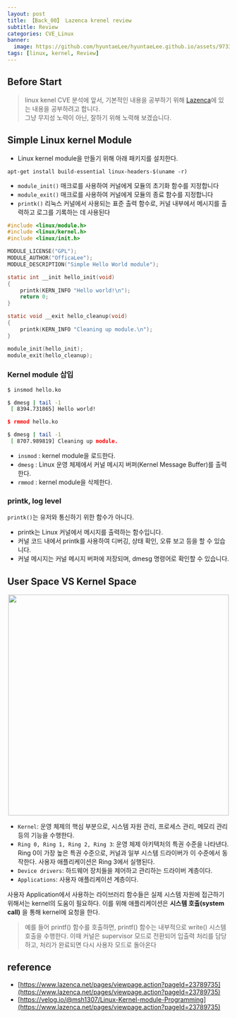 ```yaml
---
layout: post
title: 【Back_00】 Lazenca krenel review
subtitle: Review
categories: CVE_Linux
banner:
  image: https://github.com/hyuntaeLee/hyuntaeLee.github.io/assets/97331148/10f87e65-fde3-4a2d-9af9-7d7b442f3ad7
tags: [linux, kernel, Review]
---
```


## Before Start
>linux kenel CVE 분석에 앞서, 기본적인 내용을 공부하기 위해 [Lazenca](https://www.lazenca.net/display/TEC/07.Linux+Kernel+exploitation+techniques)에 있는 내용을 공부하려고 합니다.  
>그냥 무지성 노력이 아닌, 잘하기 위해 노력해 보겠습니다.

## Simple Linux kernel Module
* Linux kernel module을 만들기 위해 아래 패키지를 설치한다.

```
apt-get install build-essential linux-headers-$(uname -r)
```
* `module_init()` 매크로를 사용하여 커널에게 모듈의 초기화 함수를 지정합니다
* `module_exit()` 매크로를 사용하여 커널에게 모듈의 종료 함수를 지정합니다
* `printk()` 리눅스 커널에서 사용되는 표준 출력 함수로, 커널 내부에서 메시지를 출력하고 로그를 기록하는 데 사용된다

```c
#include <linux/module.h>
#include <linux/kernel.h>  
#include <linux/init.h> 

MODULE_LICENSE("GPL");
MODULE_AUTHOR("OfficaLee"); 
MODULE_DESCRIPTION("Simple Hello World module");

static int __init hello_init(void)
{
    printk(KERN_INFO "Hello world!\n");
    return 0;    
}

static void __exit hello_cleanup(void)
{
    printk(KERN_INFO "Cleaning up module.\n");
}

module_init(hello_init);
module_exit(hello_cleanup);
```

### Kernel module 삽입
```bash
$ insmod hello.ko

$ dmesg | tail -1
 [ 8394.731865] Hello world!

$ rmmod hello.ko

$ dmesg | tail -1
 [ 8707.989819] Cleaning up module. 
```

* `insmod` : kernel module을 로드한다.
* `dmesg` : Linux 운영 체제에서 커널 메시지 버퍼(Kernel Message Buffer)를 출력한다.
* `rmmod` : kernel module을 삭제한다.

### printk, log level
`printk()`는 유저와 통신하기 위한 함수가 아니다.
* printk는 Linux 커널에서 메시지를 출력하는 함수입니다.
* 커널 코드 내에서 printk를 사용하여 디버깅, 상태 확인, 오류 보고 등을 할 수 있습니다.
* 커널 메시지는 커널 메시지 버퍼에 저장되며, dmesg 명령어로 확인할 수 있습니다.

## User Space VS Kernel Space
<p align="center">
<img src ="https://github.com/hyuntaeLee/hyuntaeLee.github.io/assets/97331148/4bbb95fe-dab9-47ec-ae3d-a68b3a29d588" width = 500>
</p>

* `Kernel`: 운영 체제의 핵심 부분으로, 시스템 자원 관리, 프로세스 관리, 메모리 관리 등의 기능을 수행한다.
* `Ring 0, Ring 1, Ring 2, Ring 3`: 운영 체제 아키텍처의 특권 수준을 나타낸다. Ring 0이 가장 높은 특권 수준으로, 커널과 일부 시스템 드라이버가 이 수준에서 동작한다. 사용자 애플리케이션은 Ring 3에서 실행된다.
* `Device drivers`: 하드웨어 장치들을 제어하고 관리하는 드라이버 계층이다.
* `Applications`: 사용자 애플리케이션 계층이다.  

사용자 Application에서 사용하는 라이브러리 함수들은 실제 시스템 자원에 접근하기 위해서는 kernel의 도움이 필요하다. 이를 위해 애플리케이션은 **시스템 호출(system call)** 을 통해 kernel에 요청을 한다.
>예를 들어 printf() 함수를 호출하면, printf() 함수는 내부적으로 write() 시스템 호출을 수행한다. 이때 커널은 supervisor 모드로 전환되어 입출력 처리를 담당하고, 처리가 완료되면 다시 사용자 모드로 돌아온다



## reference
* [https://www.lazenca.net/pages/viewpage.action?pageId=23789735](https://www.lazenca.net/pages/viewpage.action?pageId=23789735)
* [https://velog.io/@msh1307/Linux-Kernel-module-Programming](https://www.lazenca.net/pages/viewpage.action?pageId=23789735)